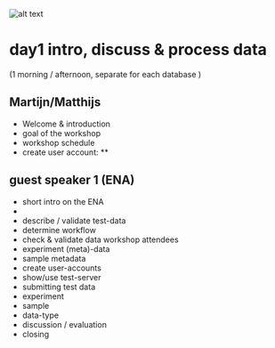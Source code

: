 ![alt text](http://www.biocuration2019.org/sites/default/files/styles/large/public/2018-11/ELIXIR%20logo_2013.png "ELIXIR")

# day1 intro, discuss & process data
(1 morning / afternoon,  separate for each database  )

## Martijn/Matthijs
* Welcome & introduction
* goal of the workshop
* workshop schedule
* create user account:
**

## guest speaker 1 (ENA)
* short intro on the ENA
* 
* describe / validate test-data 
* determine workflow
* check & validate data workshop attendees
* experiment (meta)-data
* sample metadata
* create user-accounts
* show/use test-server 
* submitting test data
* experiment
* sample
* data-type
* discussion / evaluation
* closing
